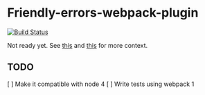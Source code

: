 # Friendly-errors-webpack-plugin

[![Build Status](https://travis-ci.org/geowarin/friendly-errors-webpack-plugin.svg?branch=master)](https://travis-ci.org/geowarin/friendly-errors-webpack-plugin)

Not ready yet. See [this](https://github.com/facebookincubator/create-react-app/issues/401)
and [this](https://github.com/geowarin/tarec/pull/16) for more context.

## TODO

[ ] Make it compatible with node 4
[ ] Write tests using webpack 1